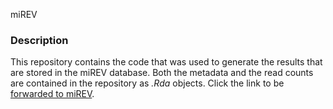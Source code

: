 miREV

### Description

This repository contains the code that was used to generate the results that are stored in the miREV database.
Both the metadata and the read counts are contained in the repository as _.Rda_ objects. Click the link to be [forwarded to miREV](http://141.40.217.80:3838/miREV).
